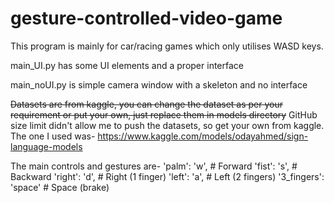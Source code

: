 ﻿# gesture-controlled-video-game

This program is mainly for car/racing games which only utilises WASD keys.

main_UI.py has some UI elements and a proper interface

main_noUI.py is simple camera window with a skeleton and no interface

~~Datasets are from kaggle, you can change the dataset as per your requirement or put your own, just replace them in models directory~~
GitHub size limit didn't allow me to push the datasets, so get your own from kaggle.
The one I used was- https://www.kaggle.com/models/odayahmed/sign-language-models

The main controls and gestures are- 
'palm': 'w',        # Forward
'fist': 's',        # Backward
'right': 'd',       # Right (1 finger)
'left': 'a',        # Left (2 fingers)
'3_fingers': 'space' # Space (brake)
